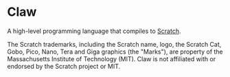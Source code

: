 # Claw

A high-level programming language that compiles to [Scratch](https://github.com/scratchfoundation/scratch-vm).

The Scratch trademarks, including the Scratch name, logo, the Scratch Cat, Gobo, Pico, Nano, Tera and Giga graphics (the "Marks"), are property of the Massachusetts Institute of Technology (MIT). Claw is not affiliated with or endorsed by the Scratch project or MIT.
